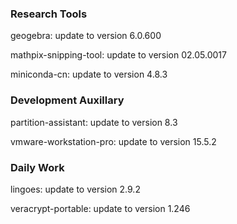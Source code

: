 ### Research Tools

geogebra: update to version 6.0.600

mathpix-snipping-tool: update to version 02.05.0017

miniconda-cn: update to version 4.8.3

### Development Auxillary

partition-assistant: update to version 8.3

vmware-workstation-pro: update to version 15.5.2

### Daily Work

lingoes: update to version 2.9.2

veracrypt-portable: update to version 1.246
